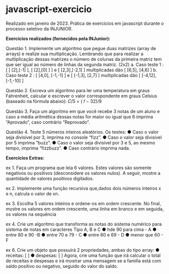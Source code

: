 # javascript-exercicio
Realizado em janeiro de 2023. Prática de exercícios em javascript durante o processo seletivo da INJUNIOR.

<b>Exercícios realizados (fornecidos pela INJunior):</b>

Questão 1. Implemente um algoritmo que pegue duas matrizes (array de arrays) e realize sua multiplicação. Lembrando que para realizar a multiplicação dessas matrizes o número de colunas da primeira matriz tem que ser
igual ao número de linhas da segunda matriz. (2x2)
a. Caso teste 1 : [ [ [2],[-1] ], [ [2],[0] ] ] e [ [2,3],[-2,1] ] multiplicadas dão [ [6,5], [4,6] ]
b. Caso teste 2 : [ [4,0], [-1,-1] ] e [ [-1,3], [2,7] ] multiplicadas dão [ [-4,12], [-1,-10] ]


Questão 2. Escreva um algoritmo para ler uma temperatura em graus Fahrenheit, calcular e escrever o valor correspondente em graus Celsius (baseado na fórmula abaixo):
𝐶/5 = ( 𝑓 − 32)/9


Questão 3. Faça um algoritmo em que você recebe 3 notas de um aluno e caso a média aritmética dessas notas for maior ou igual que 6 imprima “Aprovado”, caso contrário “Reprovado”.


Questão 4. Teste 5 números inteiros aleatórios. Os testes:
● Caso o valor seja divisível por 3, imprima no console “fizz”.
● Caso o valor seja divisível por 5 imprima “buzz”.
● Caso o valor seja divisível por 3 e 5, ao mesmo tempo, imprima
“fizzbuzz”.
● Caso contrário imprima nada.


<b>Exercícios Extras:</b>

ex 1. Faça um programa que leia 6 valores. Estes valores são somente negativos ou positivos (desconsidere os valores nulos). A seguir, mostre a quantidade de valores positivos digitados.


ex 2. Implemente uma função recursiva que,dados dois números inteiros x e n, calcula o valor de xn.


ex 3. Escolha 5 valores inteiros e ordene-os em ordem crescente. No final, mostre os valores em ordem crescente, uma linha em branco e em seguida, os valores na sequência


ex 4. Crie um algoritmo que transforma as notas do sistema numérico para
sistema de notas em caracteres Tipo A, B e C
● hde 90 para cima - A
● entre 80 e 90 -B
● entre 70 e 79 - C
● entre 60 e 69 - D
● menor que 60 - F


ex 6. Crie um objeto que possuirá 2 propriedades, ambas do tipo array:
● receitas: [ ]
● despesas: [ ]
Agora, crie uma função que irá calcular o total de receitas e despesas e
irá mostrar uma mensagem se a família está com
saldo positivo ou negativo, seguido do valor do saldo.
